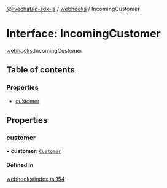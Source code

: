 [@livechat/lc-sdk-js](../README.md) / [webhooks](../modules/webhooks.md) / IncomingCustomer

# Interface: IncomingCustomer

[webhooks](../modules/webhooks.md).IncomingCustomer

## Table of contents

### Properties

- [customer](webhooks.IncomingCustomer.md#customer)

## Properties

### customer

• **customer**: [`Customer`](../modules/objects.md#customer)

#### Defined in

[webhooks/index.ts:154](https://github.com/livechat/lc-sdk-js/blob/4da1eb6/src/webhooks/index.ts#L154)
